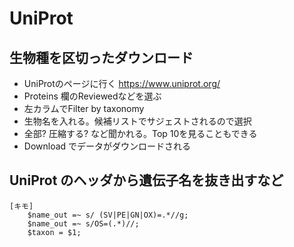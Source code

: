 # UniProt
## 生物種を区切ったダウンロード
- UniProtのページに行く https://www.uniprot.org/
- Proteins 欄のReviewedなどを選ぶ
- 左カラムでFilter by taxonomy
- 生物名を入れる。候補リストでサジェストされるので選択
- 全部? 圧縮する? など聞かれる。Top 10を見ることもできる
- Download でデータがダウンロードされる

## UniProt のヘッダから遺伝子名を抜き出すなど
```
[キモ]
    $name_out =~ s/ (SV|PE|GN|OX)=.*//g;
    $name_out =~ s/OS=(.*)//;
    $taxon = $1;
```

